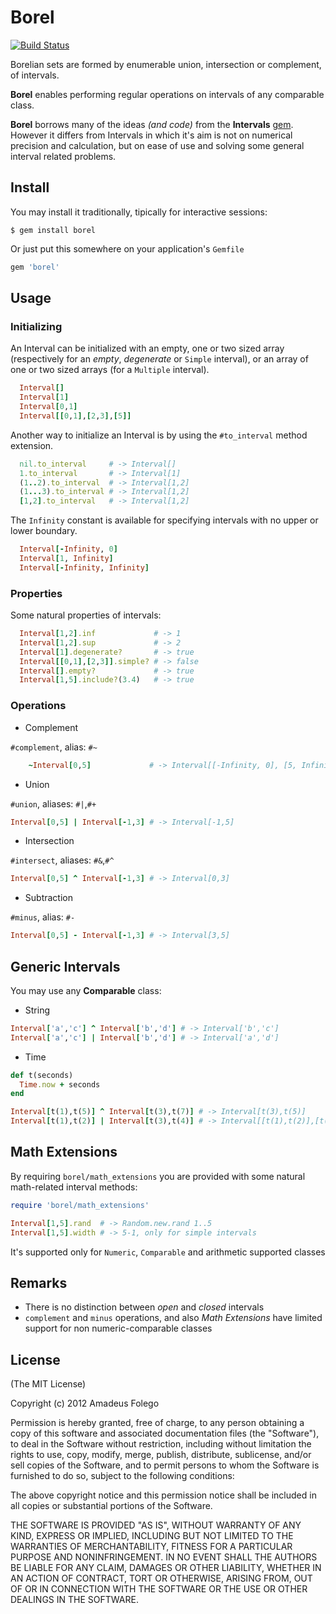Borel
=====

[![Build Status](https://travis-ci.org/badosu/borel.png)](https://travis-ci.org/badosu/borel)

Borelian sets are formed by enumerable union, intersection or
 complement, of intervals.

**Borel** enables performing regular operations on intervals
 of any comparable class.

**Borel** borrows many of the ideas _(and code)_
 from the  **Intervals** [gem][1]. However it differs from Intervals in which
 it's aim is not on numerical precision and calculation, but on ease of use and
 solving some general interval related problems.

[1]: http://intervals.rubyforge.org

Install
-------

You may install it traditionally, tipically for interactive sessions:

    $ gem install borel

Or just put this somewhere on your application's `Gemfile`

```ruby
gem 'borel'
```

Usage
-----

### Initializing

An Interval can be initialized with an empty, one or two sized array
 (respectively for an _empty_, _degenerate_ or `Simple` interval), or
 an array of one or two sized arrays (for a `Multiple` interval).

```ruby
  Interval[]
  Interval[1]
  Interval[0,1]
  Interval[[0,1],[2,3],[5]]
```

Another way to initialize an Interval is by using the
 `#to_interval` method extension.

```ruby
  nil.to_interval     # -> Interval[]
  1.to_interval       # -> Interval[1]
  (1..2).to_interval  # -> Interval[1,2]
  (1...3).to_interval # -> Interval[1,2]
  [1,2].to_interval   # -> Interval[1,2]
```

The `Infinity` constant is available for specifying intervals
 with no upper or lower boundary.

```ruby
  Interval[-Infinity, 0]
  Interval[1, Infinity]
  Interval[-Infinity, Infinity]
```

### Properties

Some natural properties of intervals:

```ruby
  Interval[1,2].inf             # -> 1
  Interval[1,2].sup             # -> 2
  Interval[1].degenerate?       # -> true
  Interval[[0,1],[2,3]].simple? # -> false
  Interval[].empty?             # -> true
  Interval[1,5].include?(3.4)   # -> true
```

### Operations

* Complement

`#complement`, alias: `#~`

```ruby
    ~Interval[0,5]             # -> Interval[[-Infinity, 0], [5, Infinity]]
```

* Union

`#union`, aliases: `#|`,`#+`

```ruby
Interval[0,5] | Interval[-1,3] # -> Interval[-1,5]
```

* Intersection

`#intersect`, aliases: `#&`,`#^`

```ruby
Interval[0,5] ^ Interval[-1,3] # -> Interval[0,3]
```

* Subtraction

`#minus`, alias: `#-`

```ruby
Interval[0,5] - Interval[-1,3] # -> Interval[3,5]
```

Generic Intervals
-----------------

You may use any **Comparable** class:

* String

```ruby
Interval['a','c'] ^ Interval['b','d'] # -> Interval['b','c']
Interval['a','c'] | Interval['b','d'] # -> Interval['a','d']
```

* Time

```ruby
def t(seconds)
  Time.now + seconds
end

Interval[t(1),t(5)] ^ Interval[t(3),t(7)] # -> Interval[t(3),t(5)]
Interval[t(1),t(2)] | Interval[t(3),t(4)] # -> Interval[[t(1),t(2)],[t(3),t(4)]]
```

Math Extensions
---------------

By requiring `borel/math_extensions` you are provided with some natural
math-related interval methods:

```ruby
require 'borel/math_extensions'

Interval[1,5].rand  # -> Random.new.rand 1..5
Interval[1,5].width # -> 5-1, only for simple intervals
```

It's supported only for `Numeric`, `Comparable` and arithmetic supported classes

Remarks
-------

* There is no distinction between _open_ and _closed_ intervals
* `complement` and `minus` operations, and also _Math Extensions_ have limited
support for non numeric-comparable classes

License
-------

(The MIT License)

Copyright (c) 2012 Amadeus Folego

Permission is hereby granted, free of charge, to any person obtaining a copy
of this software and associated documentation files (the "Software"), to
deal in the Software without restriction, including without limitation the
rights to use, copy, modify, merge, publish, distribute, sublicense, and/or
sell copies of the Software, and to permit persons to whom the Software is
furnished to do so, subject to the following conditions:

The above copyright notice and this permission notice shall be included in
all copies or substantial portions of the Software.

THE SOFTWARE IS PROVIDED "AS IS", WITHOUT WARRANTY OF ANY KIND, EXPRESS OR
IMPLIED, INCLUDING BUT NOT LIMITED TO THE WARRANTIES OF MERCHANTABILITY,
FITNESS FOR A PARTICULAR PURPOSE AND NONINFRINGEMENT. IN NO EVENT SHALL
THE AUTHORS BE LIABLE FOR ANY CLAIM, DAMAGES OR OTHER LIABILITY, WHETHER
IN AN ACTION OF CONTRACT, TORT OR OTHERWISE, ARISING FROM, OUT OF OR IN
CONNECTION WITH THE SOFTWARE OR THE USE OR OTHER DEALINGS IN THE SOFTWARE.
